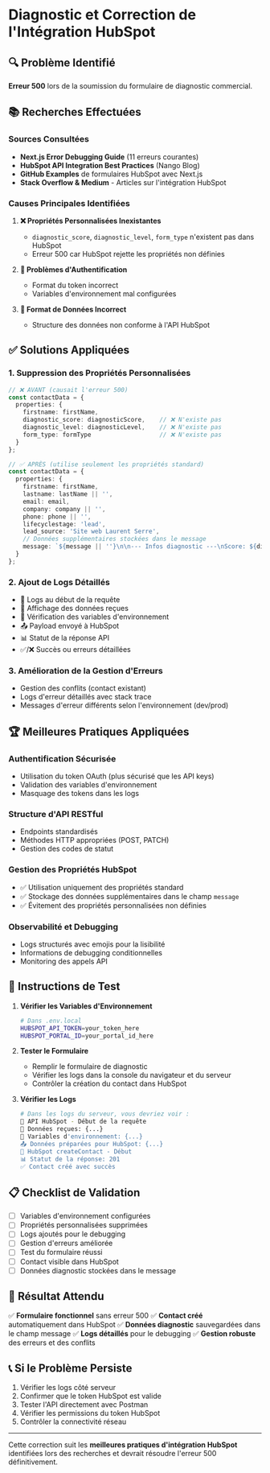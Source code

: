 # Diagnostic et Correction de l'Intégration HubSpot

## 🔍 Problème Identifié

**Erreur 500** lors de la soumission du formulaire de diagnostic commercial.

## 📚 Recherches Effectuées

### Sources Consultées
- **Next.js Error Debugging Guide** (11 erreurs courantes)
- **HubSpot API Integration Best Practices** (Nango Blog)
- **GitHub Examples** de formulaires HubSpot avec Next.js
- **Stack Overflow & Medium** - Articles sur l'intégration HubSpot

### Causes Principales Identifiées

1. **❌ Propriétés Personnalisées Inexistantes**
   - `diagnostic_score`, `diagnostic_level`, `form_type` n'existent pas dans HubSpot
   - Erreur 500 car HubSpot rejette les propriétés non définies

2. **🔑 Problèmes d'Authentification**
   - Format du token incorrect
   - Variables d'environnement mal configurées

3. **📝 Format de Données Incorrect**
   - Structure des données non conforme à l'API HubSpot

## ✅ Solutions Appliquées

### 1. Suppression des Propriétés Personnalisées
```typescript
// ❌ AVANT (causait l'erreur 500)
const contactData = {
  properties: {
    firstname: firstName,
    diagnostic_score: diagnosticScore,    // ❌ N'existe pas
    diagnostic_level: diagnosticLevel,    // ❌ N'existe pas
    form_type: formType                   // ❌ N'existe pas
  }
};

// ✅ APRÈS (utilise seulement les propriétés standard)
const contactData = {
  properties: {
    firstname: firstName,
    lastname: lastName || '',
    email: email,
    company: company || '',
    phone: phone || '',
    lifecyclestage: 'lead',
    lead_source: 'Site web Laurent Serre',
    // Données supplémentaires stockées dans le message
    message: `${message || ''}\n\n--- Infos diagnostic ---\nScore: ${diagnosticScore || 'N/A'}\nNiveau: ${diagnosticLevel || 'N/A'}\nType formulaire: ${formType || 'Contact'}`
  }
};
```

### 2. Ajout de Logs Détaillés
- 🚀 Logs au début de la requête
- 📝 Affichage des données reçues
- 🔑 Vérification des variables d'environnement
- 📤 Payload envoyé à HubSpot
- 📊 Statut de la réponse API
- ✅/❌ Succès ou erreurs détaillées

### 3. Amélioration de la Gestion d'Erreurs
- Gestion des conflits (contact existant)
- Logs d'erreur détaillés avec stack trace
- Messages d'erreur différents selon l'environnement (dev/prod)

## 🏆 Meilleures Pratiques Appliquées

### Authentification Sécurisée
- Utilisation du token OAuth (plus sécurisé que les API keys)
- Validation des variables d'environnement
- Masquage des tokens dans les logs

### Structure d'API RESTful
- Endpoints standardisés
- Méthodes HTTP appropriées (POST, PATCH)
- Gestion des codes de statut

### Gestion des Propriétés HubSpot
- ✅ Utilisation uniquement des propriétés standard
- ✅ Stockage des données supplémentaires dans le champ `message`
- ✅ Évitement des propriétés personnalisées non définies

### Observabilité et Debugging
- Logs structurés avec emojis pour la lisibilité
- Informations de debugging conditionnelles
- Monitoring des appels API

## 🔧 Instructions de Test

1. **Vérifier les Variables d'Environnement**
   ```bash
   # Dans .env.local
   HUBSPOT_API_TOKEN=your_token_here
   HUBSPOT_PORTAL_ID=your_portal_id_here
   ```

2. **Tester le Formulaire**
   - Remplir le formulaire de diagnostic
   - Vérifier les logs dans la console du navigateur et du serveur
   - Contrôler la création du contact dans HubSpot

3. **Vérifier les Logs**
   ```bash
   # Dans les logs du serveur, vous devriez voir :
   🚀 API HubSpot - Début de la requête
   📝 Données reçues: {...}
   🔑 Variables d'environnement: {...}
   📤 Données préparées pour HubSpot: {...}
   🔗 HubSpot createContact - Début
   📊 Statut de la réponse: 201
   ✅ Contact créé avec succès
   ```

## 📋 Checklist de Validation

- [ ] Variables d'environnement configurées
- [ ] Propriétés personnalisées supprimées
- [ ] Logs ajoutés pour le debugging
- [ ] Gestion d'erreurs améliorée
- [ ] Test du formulaire réussi
- [ ] Contact visible dans HubSpot
- [ ] Données diagnostic stockées dans le message

## 🎯 Résultat Attendu

✅ **Formulaire fonctionnel** sans erreur 500
✅ **Contact créé** automatiquement dans HubSpot
✅ **Données diagnostic** sauvegardées dans le champ message
✅ **Logs détaillés** pour le debugging
✅ **Gestion robuste** des erreurs et des conflits

## 📞 Si le Problème Persiste

1. Vérifier les logs côté serveur
2. Confirmer que le token HubSpot est valide
3. Tester l'API directement avec Postman
4. Vérifier les permissions du token HubSpot
5. Contrôler la connectivité réseau

---

Cette correction suit les **meilleures pratiques d'intégration HubSpot** identifiées lors des recherches et devrait résoudre l'erreur 500 définitivement.